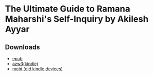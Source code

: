 # The Ultimate Guide to Ramana Maharshi's Self-Inquiry by Akilesh Ayyar 

## Downloads
- [epub](https://github.com/ahtrahddis/self-inquiry/raw/master/The%20Ultimate%20Guide%20to%20Ramana%20Maharshi's%20Self-Inquiry/ebooks/The%20Ultimate%20Guide%20to%20Ramana%20Maharshi's%20Se%20-%20Akilesh%20Ayyar.epub)
- [azw3(kindle)](https://github.com/ahtrahddis/self-inquiry/raw/master/The%20Ultimate%20Guide%20to%20Ramana%20Maharshi's%20Self-Inquiry/ebooks/The%20Ultimate%20Guide%20to%20Ramana%20Maharshi's%20Se%20-%20Akilesh%20Ayyar.azw3)
- [mobi (old kindle devices)](https://github.com/ahtrahddis/self-inquiry/raw/master/The%20Ultimate%20Guide%20to%20Ramana%20Maharshi's%20Self-Inquiry/ebooks/The%20Ultimate%20Guide%20to%20Ramana%20Maharshi's%20Se%20-%20Akilesh%20Ayyar.mobi)

